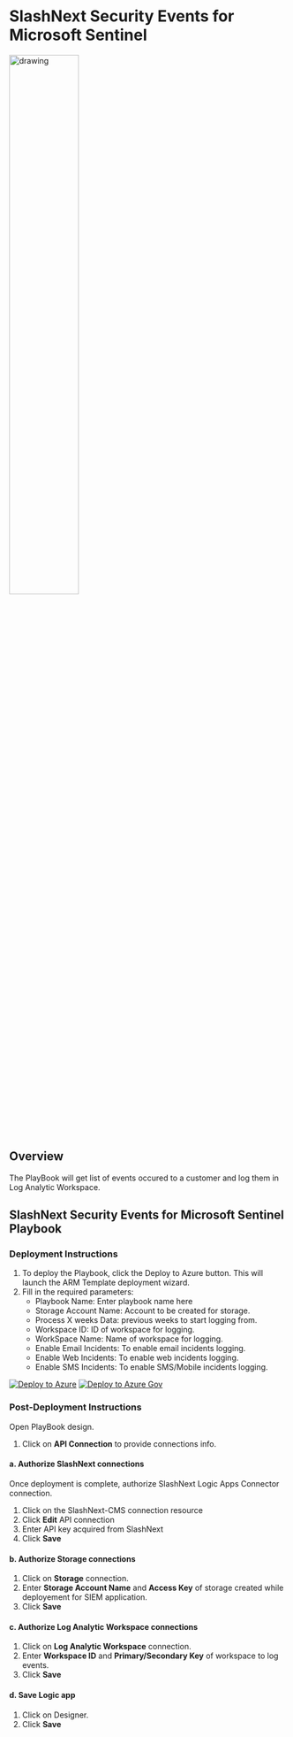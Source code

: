 # SlashNext Security Events for Microsoft Sentinel
<img src="../SlashNext/Playbooks/logo/slashnext-logo.png" alt="drawing" width="50%"/><br>

## Overview

The PlayBook will get list of events occured to a customer and log them in Log Analytic Workspace.

## SlashNext Security Events for Microsoft Sentinel Playbook 


### Deployment Instructions 
1. To deploy the Playbook, click the Deploy to Azure button. This will launch the ARM Template deployment wizard.
2. Fill in the required parameters:
    * Playbook Name: Enter playbook name here
    * Storage Account Name: Account to be created for storage.
    * Process X weeks Data: previous weeks to start logging from.
    * Workspace ID: ID of workspace for logging.
    * WorkSpace Name: Name of workspace for logging.
    * Enable Email Incidents: To enable email incidents logging.
    * Enable Web Incidents: To enable web incidents logging.
    * Enable SMS Incidents: To enable SMS/Mobile incidents logging.

[![Deploy to Azure](https://aka.ms/deploytoazurebutton)](https://portal.azure.com/#create/Microsoft.Template/uri/https%3A%2F%2Fraw.githubusercontent.com%2FAzure%2FAzure-Sentinel%2Fmaster%2FSolutions%2FSlashNext_SIEM%2Fdeploy.json)
[![Deploy to Azure Gov](https://aka.ms/deploytoazuregovbutton)](https://portal.azure.us/#create/Microsoft.Template/uri/https%3A%2F%2Fraw.githubusercontent.com%2FAzure%2FAzure-Sentinel%2Fmaster%2FSolutions%2FSlashNext_SIEM%2Fdeploy.json)

### Post-Deployment Instructions
Open PlayBook design.
1. Click on **API Connection** to provide connections info.
#### a. Authorize SlashNext connections

Once deployment is complete, authorize SlashNext Logic Apps Connector connection.

1. Click on the SlashNext-CMS connection resource
2. Click **Edit** API connection
3. Enter API key acquired from SlashNext
4. Click **Save**

#### b. Authorize Storage connections

1. Click on **Storage** connection.
2. Enter **Storage Account Name** and **Access Key** of storage created while deployement for SIEM application.
3. Click **Save**


#### c. Authorize Log Analytic Workspace connections

1. Click on **Log Analytic Workspace** connection.
2. Enter **Workspace ID** and **Primary/Secondary Key** of workspace to log events.
3. Click **Save**

#### d. Save Logic app

1. Click on Designer.
2. Click **Save**